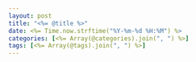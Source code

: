 ```yaml
---
layout: post
title: "<%= @title %>"
date: <%= Time.now.strftime("%Y-%m-%d %H:%M") %>
categories: [<%= Array(@categories).join(", ") %>]
tags: [<%= Array(@tags).join(", ") %>]
---
```

